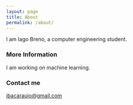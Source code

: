 ```yaml
---
layout: page
title: About
permalink: /about/
---
```


I am Iago Breno, a computer engineering student.

### More Information

I am working on machine learning.

### Contact me

[ibacaraujo@gmail.com](mailto:ibacaraujo@gmail.com)
